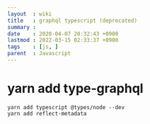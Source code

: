```yaml
---
layout  : wiki
title   : graphql typescript (deprecated)
summary : 
date    : 2020-04-07 20:32:43 +0900
lastmod : 2022-03-15 02:33:37 +0900
tags    : [js, ]
parent  : Javascript
---
```

# yarn add type-graphql
    yarn add typescript @types/node --dev
    yarn add reflect-metadata
